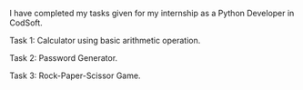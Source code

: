 I have completed my tasks given for my internship as a Python Developer in CodSoft.


Task 1: Calculator using basic arithmetic operation.


Task 2: Password Generator.


Task 3: Rock-Paper-Scissor Game.
